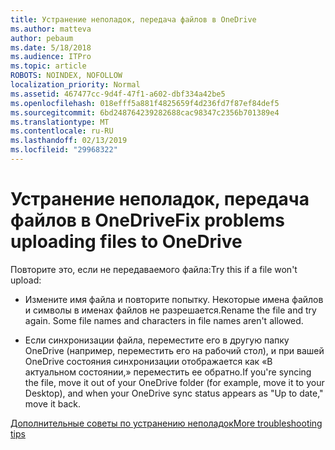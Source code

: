 ```yaml
---
title: Устранение неполадок, передача файлов в OneDrive
ms.author: matteva
author: pebaum
ms.date: 5/18/2018
ms.audience: ITPro
ms.topic: article
ROBOTS: NOINDEX, NOFOLLOW
localization_priority: Normal
ms.assetid: 467477cc-9d4f-47f1-a602-dbf334a42be5
ms.openlocfilehash: 018efff5a881f4825659f4d236fd7f87ef84def5
ms.sourcegitcommit: 6bd248764239282688cac98347c2356b701389e4
ms.translationtype: MT
ms.contentlocale: ru-RU
ms.lasthandoff: 02/13/2019
ms.locfileid: "29968322"
---
```

# <a name="fix-problems-uploading-files-to-onedrive"></a><span data-ttu-id="6b269-102">Устранение неполадок, передача файлов в OneDrive</span><span class="sxs-lookup"><span data-stu-id="6b269-102">Fix problems uploading files to OneDrive</span></span>

<span data-ttu-id="6b269-103">Повторите это, если не передаваемого файла:</span><span class="sxs-lookup"><span data-stu-id="6b269-103">Try this if a file won't upload:</span></span>
  
- <span data-ttu-id="6b269-p101">Измените имя файла и повторите попытку. Некоторые имена файлов и символы в именах файлов не разрешается.</span><span class="sxs-lookup"><span data-stu-id="6b269-p101">Rename the file and try again. Some file names and characters in file names aren't allowed.</span></span> 
    
- <span data-ttu-id="6b269-106">Если синхронизации файла, переместите его в другую папку OneDrive (например, переместить его на рабочий стол), и при вашей OneDrive состояния синхронизации отображается как «В актуальном состоянии,» переместить ее обратно.</span><span class="sxs-lookup"><span data-stu-id="6b269-106">If you're syncing the file, move it out of your OneDrive folder (for example, move it to your Desktop), and when your OneDrive sync status appears as "Up to date," move it back.</span></span> 
    
[<span data-ttu-id="6b269-107">Дополнительные советы по устранению неполадок</span><span class="sxs-lookup"><span data-stu-id="6b269-107">More troubleshooting tips</span></span>](https://go.microsoft.com/fwlink/?linkid=873155)
  

